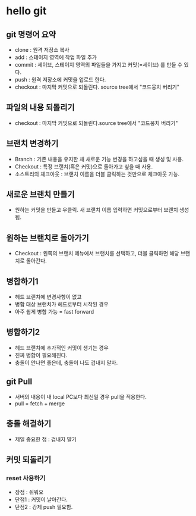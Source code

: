 # hello git

## git 명령어 요약

- clone : 원격 저장소 복사
- add : 스테이지 영역에 작업 파일 추가
- commit : 세이브, 스테이지 영역의 파일들을 가지고 커밋(=세이브) 를 만들 수 있다.
- push : 원격 저장소에 커밋을 업로드 한다.
- checkout : 마지막 커밋으로 되돌린다. source tree에서 "코드뭉치 버리기" 

## 파일의 내용 되돌리기
- checkout : 마지막 커밋으로 되돌린다.source tree에서 "코드뭉치 버리기" 

## 브랜치 변경하기
- Branch : 기존 내용을 유지한 채 새로운 기능 변경을 하고싶을 때 생성 및 사용.
- Checkout : 특정 브랜치(혹은 커밋)으로 돌아가고 싶을 때 사용.
- 소스트리의 체크아웃 : 브랜치 이름을 더블 클릭하는 것만으로 체크아웃 가능.

## 새로운 브랜치 만들기
- 원하는 커밋을 만들고 우클릭. 새 브랜치 이름 입력하면 커밋으로부터 브랜치 생성됨.

## 원하는 브랜치로 돌아가기
- Checkout : 왼쪽의 브랜치 메뉴에서 브랜치를 선택하고, 더블 클릭하면 해당 브랜치로 돌아간다.

## 병합하기1
- 헤드 브랜치에 변경사항이 없고
- 병합 대상 브랜치가 헤드로부터 시작된 경우
- 아주 쉽게 병합 가능 = fast forward

## 병합하기2
- 헤드 브랜치에 추가적인 커밋이 생기는 경우
- 진짜 병합이 필요해진다.
- 충돌이 안나면 좋은데, 충돌이 나도 겁내지 말자.

## git Pull
- 서버의 내용이 내 local PC보다 최신일 경우 pull을 적용한다.
- pull = fetch + merge

## 충돌 해결하기
- 제일 중요한 점 : 겁내지 말기

## 커밋 되돌리기

### reset 사용하기

- 장점 : 쉬워요
- 단점1 : 커밋이 날아간다.
- 단점2 : 강제 push 필요함.
